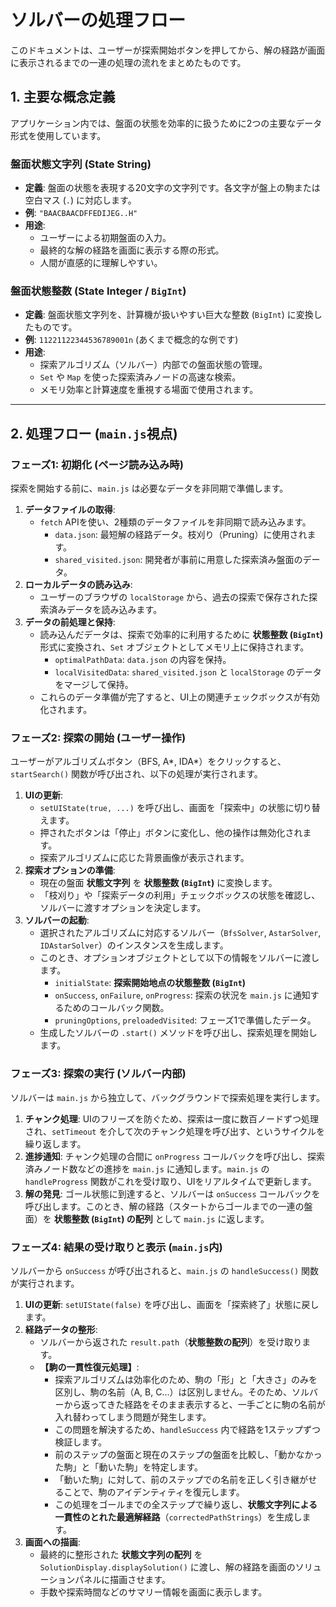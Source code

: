 # ソルバーの処理フロー

このドキュメントは、ユーザーが探索開始ボタンを押してから、解の経路が画面に表示されるまでの一連の処理の流れをまとめたものです。

## 1. 主要な概念定義

アプリケーション内では、盤面の状態を効率的に扱うために2つの主要なデータ形式を使用しています。

### 盤面状態文字列 (State String)

- **定義**: 盤面の状態を表現する20文字の文字列です。各文字が盤上の駒または空白マス (`.`) に対応します。
- **例**: `"BAACBAACDFFEDIJEG..H"`
- **用途**:
    - ユーザーによる初期盤面の入力。
    - 最終的な解の経路を画面に表示する際の形式。
    - 人間が直感的に理解しやすい。

### 盤面状態整数 (State Integer / `BigInt`)

- **定義**: 盤面状態文字列を、計算機が扱いやすい巨大な整数 (`BigInt`) に変換したものです。
- **例**: `11221122344536789001n` (あくまで概念的な例です)
- **用途**:
    - 探索アルゴリズム（ソルバー）内部での盤面状態の管理。
    - `Set` や `Map` を使った探索済みノードの高速な検索。
    - メモリ効率と計算速度を重視する場面で使用されます。

---

## 2. 処理フロー (`main.js`視点)

### フェーズ1: 初期化 (ページ読み込み時)

探索を開始する前に、`main.js` は必要なデータを非同期で準備します。

1.  **データファイルの取得**:
    -   `fetch` APIを使い、2種類のデータファイルを非同期で読み込みます。
        -   `data.json`: 最短解の経路データ。枝刈り（Pruning）に使用されます。
        -   `shared_visited.json`: 開発者が事前に用意した探索済み盤面のデータ。
2.  **ローカルデータの読み込み**:
    -   ユーザーのブラウザの `localStorage` から、過去の探索で保存された探索済みデータを読み込みます。
3.  **データの前処理と保持**:
    -   読み込んだデータは、探索で効率的に利用するために **状態整数 (`BigInt`)** 形式に変換され、`Set` オブジェクトとしてメモリ上に保持されます。
        -   `optimalPathData`: `data.json` の内容を保持。
        -   `localVisitedData`: `shared_visited.json` と `localStorage` のデータをマージして保持。
    -   これらのデータ準備が完了すると、UI上の関連チェックボックスが有効化されます。

### フェーズ2: 探索の開始 (ユーザー操作)

ユーザーがアルゴリズムボタン（BFS, A*, IDA*）をクリックすると、`startSearch()` 関数が呼び出され、以下の処理が実行されます。

1.  **UIの更新**:
    -   `setUIState(true, ...)` を呼び出し、画面を「探索中」の状態に切り替えます。
    -   押されたボタンは「停止」ボタンに変化し、他の操作は無効化されます。
    -   探索アルゴリズムに応じた背景画像が表示されます。
2.  **探索オプションの準備**:
    -   現在の盤面 **状態文字列** を **状態整数 (`BigInt`)** に変換します。
    -   「枝刈り」や「探索データの利用」チェックボックスの状態を確認し、ソルバーに渡すオプションを決定します。
3.  **ソルバーの起動**:
    -   選択されたアルゴリズムに対応するソルバー（`BfsSolver`, `AstarSolver`, `IDAstarSolver`）のインスタンスを生成します。
    -   このとき、オプションオブジェクトとして以下の情報をソルバーに渡します。
        -   `initialState`: **探索開始地点の状態整数 (`BigInt`)**
        -   `onSuccess`, `onFailure`, `onProgress`: 探索の状況を `main.js` に通知するためのコールバック関数。
        -   `pruningOptions`, `preloadedVisited`: フェーズ1で準備したデータ。
    -   生成したソルバーの `.start()` メソッドを呼び出し、探索処理を開始します。

### フェーズ3: 探索の実行 (ソルバー内部)

ソルバーは `main.js` から独立して、バックグラウンドで探索処理を実行します。

1.  **チャンク処理**: UIのフリーズを防ぐため、探索は一度に数百ノードずつ処理され、`setTimeout` を介して次のチャンク処理を呼び出す、というサイクルを繰り返します。
2.  **進捗通知**: チャンク処理の合間に `onProgress` コールバックを呼び出し、探索済みノード数などの進捗を `main.js` に通知します。`main.js` の `handleProgress` 関数がこれを受け取り、UIをリアルタイムで更新します。
3.  **解の発見**: ゴール状態に到達すると、ソルバーは `onSuccess` コールバックを呼び出します。このとき、解の経路（スタートからゴールまでの一連の盤面）を **状態整数 (`BigInt`) の配列** として `main.js` に返します。

### フェーズ4: 結果の受け取りと表示 (`main.js`内)

ソルバーから `onSuccess` が呼び出されると、`main.js` の `handleSuccess()` 関数が実行されます。

1.  **UIの更新**: `setUIState(false)` を呼び出し、画面を「探索終了」状態に戻します。
2.  **経路データの整形**:
    -   ソルバーから返された `result.path`（**状態整数の配列**）を受け取ります。
    -   **【駒の一貫性復元処理】**:
        -   探索アルゴリズ厶は効率化のため、駒の「形」と「大きさ」のみを区別し、駒の名前（A, B, C...）は区別しません。そのため、ソルバーから返ってきた経路をそのまま表示すると、一手ごとに駒の名前が入れ替わってしまう問題が発生します。
        -   この問題を解決するため、`handleSuccess` 内で経路を1ステップずつ検証します。
        -   前のステップの盤面と現在のステップの盤面を比較し、「動かなかった駒」と「動いた駒」を特定します。
        -   「動いた駒」に対して、前のステップでの名前を正しく引き継がせることで、駒のアイデンティティを復元します。
        -   この処理をゴールまでの全ステップで繰り返し、**状態文字列による一貫性のとれた最適解経路**（`correctedPathStrings`）を生成します。
3.  **画面への描画**:
    -   最終的に整形された **状態文字列の配列** を `SolutionDisplay.displaySolution()` に渡し、解の経路を画面のソリューションパネルに描画させます。
    -   手数や探索時間などのサマリー情報を画面に表示します。
